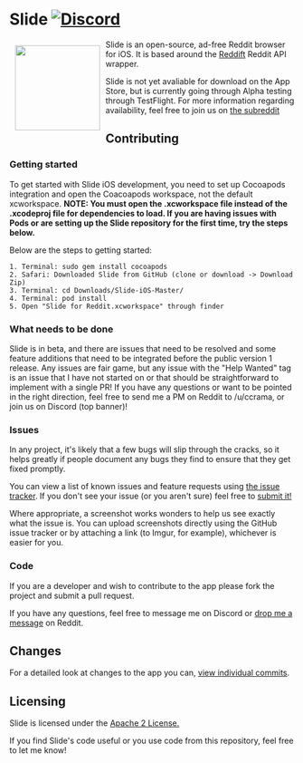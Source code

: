 # Slide [![Discord](https://img.shields.io/discord/407573578985242635.svg)](https://discord.gg/hVWAY8A)

<img src="/slide_ios_rounded.png" align="left"
width="150"
    hspace="10" vspace="10">

Slide is an open-source, ad-free Reddit browser for iOS. It is based around
the [Reddift](https://github.com/sonsongithub/reddift) Reddit API wrapper.

Slide is not yet avaliable for download on the App Store, but is currently going through Alpha testing through TestFlight. For more information regarding availability, feel free to join us on [the subreddit](https://www.reddit.com/r/slide_ios)  



## Contributing

### Getting started
To get started with Slide iOS development, you need to set up Cocoapods integration and open the Coacoapods workspace, not the default xcworkspace. **NOTE: You must open the .xcworkspace file instead of the .xcodeproj file for dependencies to load. If you are having issues with Pods or are setting up the Slide repository for the first time, try the steps below.**

Below are the steps to getting started:

    1. Terminal: sudo gem install cocoapods
    2. Safari: Downloaded Slide from GitHub (clone or download -> Download Zip)
    3. Terminal: cd Downloads/Slide-iOS-Master/
    4. Terminal: pod install
    5. Open "Slide for Reddit.xcworkspace" through finder

### What needs to be done
Slide is in beta, and there are issues that need to be resolved and some feature additions that need to be integrated before the public version 1 release. Any issues are fair game, but any issue with the "Help Wanted" tag is an issue that I have not started on or that should be straightforward to implement with a single PR! If you have any questions or want to be pointed in the right direction, feel free to send me a PM on Reddit to /u/ccrama, or join us on Discord (top banner)!

### Issues

In any project, it's likely that a few bugs will slip through the cracks, so it
helps greatly if people document any bugs they find to ensure that they get
fixed promptly.

You can view a list of known issues and feature requests using [the issue tracker](
https://github.com/ccrama/Slide-ios/issues). If you don't see your issue (or you
aren't sure) feel free to [submit it!](https://github.com/ccrama/Slide-ios/issues/new)

Where appropriate, a screenshot works wonders to help us see exactly what the
issue is. You can upload screenshots directly using the GitHub issue tracker or
by attaching a link (to Imgur, for example), whichever is easier for you.

### Code

If you are a developer and wish to contribute to the app please fork the project
and submit a pull request.

If you have any questions, feel free to message me on Discord or
[drop me a message](https://www.reddit.com/message/compose/?to=ccrama) on Reddit.

## Changes

For a detailed look at changes to the app you can, [view individual
commits](https://github.com/ccrama/Slide-ios/commits/master).

## Licensing

Slide is licensed under the [Apache 2 License.](LICENSE)

If you find Slide's code useful or you use code from this repository, feel free to let me know!
